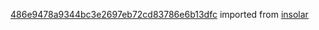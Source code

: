 [486e9478a9344bc3e2697eb72cd83786e6b13dfc](https://github.com/insolar/insolar/commit/486e9478a9344bc3e2697eb72cd83786e6b13dfc) imported from [insolar](https://github.com/insolar/insolar)
